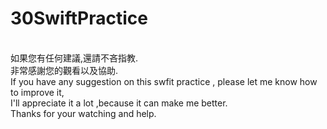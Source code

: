 # 30SwiftPractice
<br /> 
如果您有任何建議,還請不吝指教.<br /> 
非常感謝您的觀看以及協助.

<br /> 
If you have any suggestion on this swfit practice , please let me know how to improve it,<br /> 
I'll appreciate it a lot ,because it can make me better. <br />
Thanks for your watching and help.<br />

